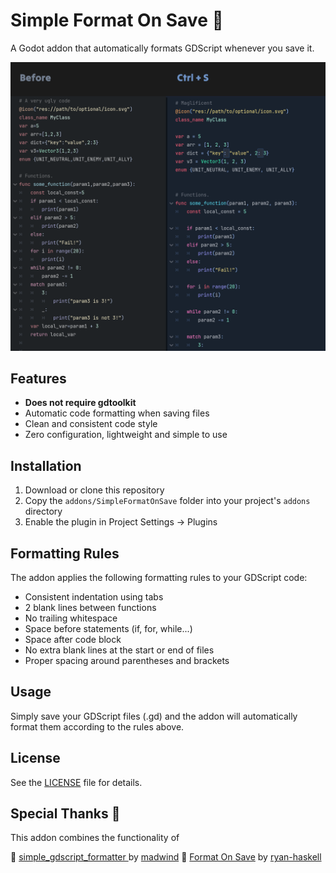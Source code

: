 # Simple Format On Save 🌠

A Godot addon that automatically formats GDScript whenever you save it.

![Screenshot](./screenshots/screenshot.png)

## Features

- **Does not require gdtoolkit**
- Automatic code formatting when saving files
- Clean and consistent code style
- Zero configuration, lightweight and simple to use

## Installation

1. Download or clone this repository
2. Copy the `addons/SimpleFormatOnSave` folder into your project's `addons` directory
3. Enable the plugin in Project Settings -> Plugins

## Formatting Rules

The addon applies the following formatting rules to your GDScript code:

- Consistent indentation using tabs
- 2 blank lines between functions
- No trailing whitespace
- Space before statements  (if, for, while...)
- Space after code block
- No extra blank lines at the start or end of files
- Proper spacing around parentheses and brackets

## Usage

Simply save your GDScript files (.gd) and the addon will automatically format them according to the rules above.

## License

See the [LICENSE](LICENSE.md) file for details.

## Special Thanks 🎈
This addon combines the functionality of

🐰 [simple_gdscript_formatter
](https://github.com/madwind/simple_gdscript_formatter/blob/main/project.godot) by [madwind](https://github.com/madwind)
🐰 [Format On Save](https://github.com/ryan-haskell/gdformat-on-save) by [ryan-haskell](https://github.com/ryan-haskell) 

